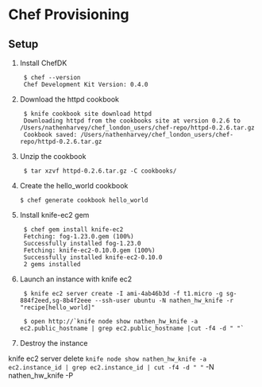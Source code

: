 # Chef Provisioning

## Setup

1. Install ChefDK

        $ chef --version
        Chef Development Kit Version: 0.4.0

1. Download the httpd cookbook

        $ knife cookbook site download httpd
        Downloading httpd from the cookbooks site at version 0.2.6 to /Users/nathenharvey/chef_london_users/chef-repo/httpd-0.2.6.tar.gz
        Cookbook saved: /Users/nathenharvey/chef_london_users/chef-repo/httpd-0.2.6.tar.gz

1. Unzip the cookbook

        $ tar xzvf httpd-0.2.6.tar.gz -C cookbooks/

1.  Create the hello_world cookbook

        $ chef generate cookbook hello_world


1. Install knife-ec2 gem

        $ chef gem install knife-ec2
        Fetching: fog-1.23.0.gem (100%)
        Successfully installed fog-1.23.0
        Fetching: knife-ec2-0.10.0.gem (100%)
        Successfully installed knife-ec2-0.10.0
        2 gems installed

1. Launch an instance with knife ec2

        $ knife ec2 server create -I ami-4ab46b3d -f t1.micro -g sg-884f2eed,sg-8b4f2eee --ssh-user ubuntu -N nathen_hw_knife -r "recipe[hello_world]"

        $ open http://`knife node show nathen_hw_knife -a ec2.public_hostname | grep ec2.public_hostname |cut -f4 -d " "`

1.  Destroy the instance

knife ec2 server delete `knife node show nathen_hw_knife -a ec2.instance_id | grep ec2.instance_id | cut -f4 -d " "` -N nathen_hw_knife -P
